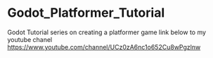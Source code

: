 # Godot_Platformer_Tutorial
Godot Tutorial series on creating a platformer game link below to my youtube chanel 
https://www.youtube.com/channel/UCz0zA6nc1o652Cu8wPgzlnw

